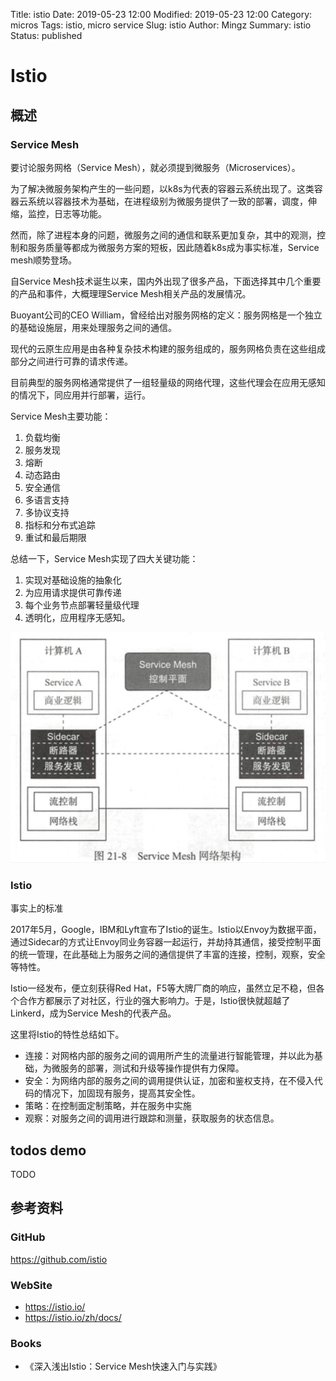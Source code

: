 Title: istio
Date: 2019-05-23 12:00
Modified: 2019-05-23 12:00
Category: micros
Tags: istio, micro service
Slug: istio
Author: Mingz
Summary: istio
Status: published


# Istio




## 概述



### Service Mesh
要讨论服务网格（Service Mesh），就必须提到微服务（Microservices）。




为了解决微服务架构产生的一些问题，以k8s为代表的容器云系统出现了。这类容器云系统以容器技术为基础，在进程级别为微服务提供了一致的部署，调度，伸缩，监控，日志等功能。

然而，除了进程本身的问题，微服务之间的通信和联系更加复杂，其中的观测，控制和服务质量等都成为微服务方案的短板，因此随着k8s成为事实标准，Service mesh顺势登场。

自Service Mesh技术诞生以来，国内外出现了很多产品，下面选择其中几个重要的产品和事件，大概理理Service Mesh相关产品的发展情况。



Buoyant公司的CEO William，曾经给出对服务网格的定义：服务网格是一个独立的基础设施层，用来处理服务之间的通信。


现代的云原生应用是由各种复杂技术构建的服务组成的，服务网格负责在这些组成部分之间进行可靠的请求传递。


目前典型的服务网格通常提供了一组轻量级的网络代理，这些代理会在应用无感知的情况下，同应用并行部署，运行。




Service Mesh主要功能：
1. 负载均衡
2. 服务发现
3. 熔断
4. 动态路由
5. 安全通信
6. 多语言支持
7. 多协议支持
8. 指标和分布式追踪
9. 重试和最后期限


总结一下，Service Mesh实现了四大关键功能：
1. 实现对基础设施的抽象化
2. 为应用请求提供可靠传递
3. 每个业务节点部署轻量级代理
4. 透明化，应用程序无感知。




![Servie Mesh网络架构](./images/servicemesh-01.png)



### Istio

事实上的标准


2017年5月，Google，IBM和Lyft宣布了Istio的诞生。Istio以Envoy为数据平面，通过Sidecar的方式让Envoy同业务容器一起运行，并劫持其通信，接受控制平面的统一管理，在此基础上为服务之间的通信提供了丰富的连接，控制，观察，安全等特性。

Istio一经发布，便立刻获得Red Hat，F5等大牌厂商的响应，虽然立足不稳，但各个合作方都展示了对社区，行业的强大影响力。于是，Istio很快就超越了Linkerd，成为Service Mesh的代表产品。





这里将Istio的特性总结如下。
- 连接：对网格内部的服务之间的调用所产生的流量进行智能管理，并以此为基础，为微服务的部署，测试和升级等操作提供有力保障。
- 安全：为网络内部的服务之间的调用提供认证，加密和鉴权支持，在不侵入代码的情况下，加固现有服务，提高其安全性。
- 策略：在控制面定制策略，并在服务中实施
- 观察：对服务之间的调用进行跟踪和测量，获取服务的状态信息。




## todos demo


TODO


## 参考资料

### GitHub
https://github.com/istio

### WebSite
- https://istio.io/
- https://istio.io/zh/docs/

### Books
- 《深入浅出Istio：Service Mesh快速入门与实践》